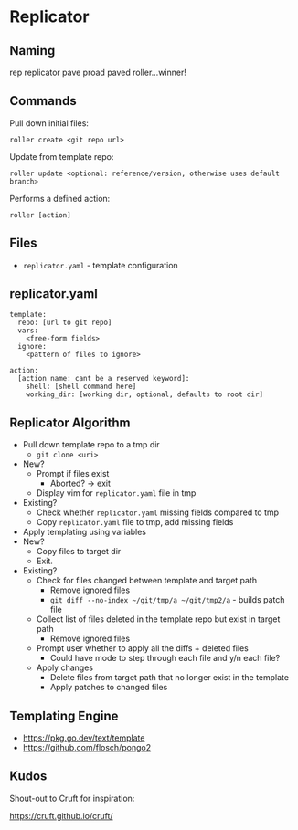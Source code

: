 # Replicator

## Naming
rep
replicator
pave
proad
paved
roller...winner!


## Commands
Pull down initial files:
````
roller create <git repo url>
````

Update from template repo:
````
roller update <optional: reference/version, otherwise uses default branch>
````

Performs a defined action:
````
roller [action]
````


## Files
- `replicator.yaml` - template configuration


## replicator.yaml

````
template:
  repo: [url to git repo]
  vars:
    <free-form fields>
  ignore:
    <pattern of files to ignore>

action:
  [action name: cant be a reserved keyword]:
    shell: [shell command here]
    working_dir: [working dir, optional, defaults to root dir]
````


## Replicator Algorithm
- Pull down template repo to a tmp dir
  - `git clone <uri>`
- New?
  - Prompt if files exist
    - Aborted? -> exit
  - Display vim for `replicator.yaml` file in tmp
- Existing?
  - Check whether `replicator.yaml` missing fields compared to tmp
  - Copy `replicator.yaml` file to tmp, add missing fields
- Apply templating using variables
- New?
  - Copy files to target dir
  - Exit.
- Existing?
  - Check for files changed between template and target path
    - Remove ignored files
    - `git diff --no-index ~/git/tmp/a ~/git/tmp2/a` - builds patch file
  - Collect list of files deleted in the template repo but exist in target path
    - Remove ignored files
  - Prompt user whether to apply all the diffs + deleted files
    - Could have mode to step through each file and y/n each file?
  - Apply changes
    - Delete files from target path that no longer exist in the template
    - Apply patches to changed files


## Templating Engine
- <https://pkg.go.dev/text/template>
- <https://github.com/flosch/pongo2>


## Kudos
Shout-out to Cruft for inspiration:

<https://cruft.github.io/cruft/>

